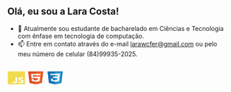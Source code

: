 ## Olá, eu sou a Lara Costa!

- 🌱 Atualmente sou estudante de bacharelado em Ciências e Tecnologia com ênfase em tecnologia de computação.
- 📫 Entre em contato através do e-mail larawcfer@gmail.com ou pelo meu número de celular (84)99935-2025.

<div style="display: inline_block"><br>
  <img align="center" alt="Lara-Js" height="30" width="40" src="https://raw.githubusercontent.com/devicons/devicon/master/icons/javascript/javascript-plain.svg">
  <img align="center" alt="Lara-HTML" height="30" width="40" src="https://raw.githubusercontent.com/devicons/devicon/master/icons/html5/html5-original.svg">
  <img align="center" alt="Lara-CSS" height="30" width="40" src="https://raw.githubusercontent.com/devicons/devicon/master/icons/css3/css3-original.svg">
  <!--<img align="center" alt="Lara-CPP" height="30" width="40" src="/assets/images/cpp.png">-->
  <!--<img align="center" alt="Lara-CPP" height="30" width="40" src="https://cdn.jsdelivr.net/gh/devicons/devicon@latest/icons/java/java-original.svg">-->
</div>
